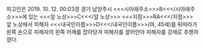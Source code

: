 피고인은 2019. 10. 12. 00:03경 경기 남양주시 <<<시아래주소>>>B<<</시아래주소>>>에 있는 <<<앞 노상>>>C<<</앞 노상>>> <<<지점>>>RA<<</지점>>> 앞 노상에서 피해자 <<<내국인이름>>>D<<</내국인이름>>>(여, 45세)를 뒤따라가 왼쪽 손으로 피해자의 왼쪽 어깨를 잡아당겨 피해자를 끌어안아 피해자를 강제로 추행하였다.